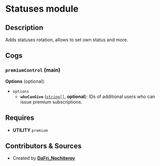 # Statuses module

## Description

Adds statuses rotation, allows to set own status and more.

## Cogs

### `premiumControl` (**main**)

**Options** (optional):

- `options`
  - **`whoCanGive`** ([`string[]`][string], **optional**): IDs of additional users who can issue premium subscriptions.

[string]:https://developer.mozilla.org/en/docs/Web/JavaScript/Reference/Global_Objects/String

## Requires

- **UTILITY** `premium`

## Contributors & Sources

- Created by **[DaFri_Nochiterov](https://github.com/dafri-nochiterov)**
